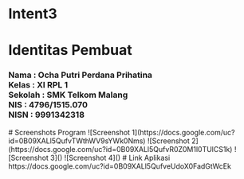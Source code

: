 # Intent3
# Identitas Pembuat
 <h3>
 Nama : Ocha Putri Perdana Prihatina
 <br>Kelas : XI RPL 1
 <br>Sekolah : SMK Telkom Malang
 <br>NIS : 4796/1515.070
 <br>NISN : 9991342318
 </h3>
# Screenshots Program
 ![Screenshot 1](https://docs.google.com/uc?id=0B09XALl5QufvTWthWV9sYWk0Nms)
 ![Screenshot 2](https://docs.google.com/uc?id=0B09XALl5QufvR0Z0M1l0TUlCS1k)
 ![Screenshot 3]()
 ![Screenshot 4]()
# Link Aplikasi
https://docs.google.com/uc?id=0B09XALl5QufveUdoX0FadGtWcEk
 

